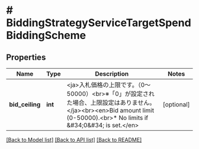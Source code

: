 # # BiddingStrategyServiceTargetSpendBiddingScheme

## Properties

Name | Type | Description | Notes
------------ | ------------- | ------------- | -------------
**bid_ceiling** | **int** | &lt;ja&gt;入札価格の上限です。（0～50000）&lt;br&gt;※「0」が設定された場合、上限設定はありません。&lt;/ja&gt;&lt;br&gt;&lt;en&gt;Bid amount limit (0-50000).&lt;br&gt;* No limits if &amp;#34;0&amp;#34; is set.&lt;/en&gt; | [optional] 

[[Back to Model list]](../../README.md#documentation-for-models) [[Back to API list]](../../README.md#documentation-for-api-endpoints) [[Back to README]](../../README.md)



